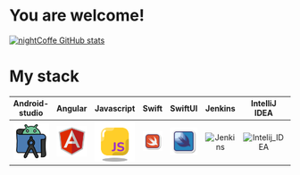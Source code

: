# You are welcome!

[![nightCoffe GitHub stats](https://github-readme-stats.vercel.app/api?username=Alexander-Sobolev&show_icons=true&theme=radical)](https://github.com/nightCoffe/github-readme-stats)




# My stack


|              Android-studio               | Angular |                Javascript                 | Swift | SwiftUI |             Jenkins             |               IntelliJ IDEA               |                Allure Report                |               Allure Testops                |             Telegram              |
|:-------------------------------:|:----:|:-------------------------------------:|:------:|:--------:|:-------------------------------:|:-----------------------------------------:|:-------------------------------------------:|:-------------------------------------------:|:---------------------------------:|
| ![Android-studio](/Android-studio.png) | ![Angular](/Angular.png) | ![Javascript](/Javascript.png) | ![Swift](/Swift.png) | ![SwiftUI](/SwiftUI.png) | ![Jenkins](/images/Jenkins.png) | ![Intelij_IDEA](/images/Intelij_IDEA.png) | ![Allure Report](/images/Allure_Report.png) | ![AllureTestOps](/images/AllureTestOps.png) | ![Telegram](/images/Telegram.png) |
